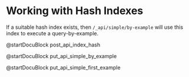 Working with Hash Indexes
=========================

If a suitable hash index exists, then `/_api/simple/by-example` will use this
index to execute a query-by-example.

<!-- js/actions/api-index.js -->
@startDocuBlock post_api_index_hash

<!-- js/actions/api-index.js -->
@startDocuBlock put_api_simple_by_example

<!-- js/actions/api-index.js -->
@startDocuBlock put_api_simple_first_example
